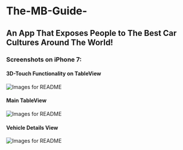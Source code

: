 # The-MB-Guide-

## An App That Exposes People to The Best Car Cultures Around The World!

### Screenshots on iPhone 7:

#### 3D-Touch Functionality on TableView
![Images for README](https://cloud.githubusercontent.com/assets/19420230/23243811/1c521f1e-f936-11e6-95c2-203e8eceb7e2.jpg)

#### Main TableView
![Images for README](https://cloud.githubusercontent.com/assets/19420230/23243543/91aeb17a-f934-11e6-8f54-6df87082833f.jpg)

#### Vehicle Details View
![Images for README](https://cloud.githubusercontent.com/assets/19420230/23243589/b8029da0-f934-11e6-9d2d-a2c21906db4c.jpg)

